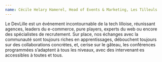 ```yaml
---
name: Cécile Helary Hamerel, Head of Events & Marketing, Les Tilleuls
---
```


Le DevLille est un événement incontournable de la tech lilloise, réunissant agences, leaders du e-commerce, pure players, experts du web ou encore des spécialistes de recrutement. Sur place, nos échanges avec la communauté sont toujours riches en apprentissages, débouchent toujours sur des collaborations concrètes, et, cerise sur le gâteau, les conférences programmées s’adaptent à tous les niveaux, avec des intervenant·es accessibles à toutes et tous.
